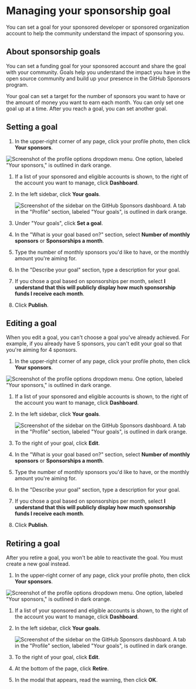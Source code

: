 # Managing your sponsorship goal

You can set a goal for your sponsored developer or sponsored organization account to help the community understand the impact of sponsoring you.

## About sponsorship goals

You can set a funding goal for your sponsored account and share the goal with your community. Goals help you understand the impact you have in the open source community and build up your presence in the GitHub Sponsors program.

Your goal can set a target for the number of sponsors you want to have or the amount of money you want to earn each month. You can only set one goal up at a time. After you reach a goal, you can set another goal.

## Setting a goal

1. In the upper-right corner of any page, click your profile photo, then click **Your sponsors**.

  ![Screenshot of the profile options dropdown menu. One option, labeled "Your sponsors," is outlined in dark orange.](/assets/images/help/sponsors/access-github-sponsors-dashboard.png)

1. If a list of your sponsored and eligible accounts is shown, to the right of the account you want to manage, click **Dashboard**.
1. In the left sidebar, click **Your goals**.

    ![Screenshot of the sidebar on the GitHub Sponsors dashboard. A tab in the "Profile" section, labeled "Your goals", is outlined in dark orange.](/assets/images/help/sponsors/your-goals-tab.png)
1. Under "Your goals", click **Set a goal**.
1. In the "What is your goal based on?" section, select **Number of monthly sponsors** or **Sponsorships a month**.
1. Type the number of monthly sponsors you'd like to have, or the monthly amount you're aiming for.
1. In the "Describe your goal" section, type a description for your goal.
1. If you chose a goal based on sponsorships per month, select **I understand that this will publicly display how much sponsorship funds I receive each month**.
1. Click **Publish**.

## Editing a goal

When you edit a goal, you can't choose a goal you've already achieved. For example, if you already have 5 sponsors, you can't edit your goal so that you're aiming for 4 sponsors.

1. In the upper-right corner of any page, click your profile photo, then click **Your sponsors**.

  ![Screenshot of the profile options dropdown menu. One option, labeled "Your sponsors," is outlined in dark orange.](/assets/images/help/sponsors/access-github-sponsors-dashboard.png)

1. If a list of your sponsored and eligible accounts is shown, to the right of the account you want to manage, click **Dashboard**.
1. In the left sidebar, click **Your goals**.

    ![Screenshot of the sidebar on the GitHub Sponsors dashboard. A tab in the "Profile" section, labeled "Your goals", is outlined in dark orange.](/assets/images/help/sponsors/your-goals-tab.png)
1. To the right of your goal, click **Edit**.
1. In the "What is your goal based on?" section, select **Number of monthly sponsors** or **Sponsorships a month**.
1. Type the number of monthly sponsors you'd like to have, or the monthly amount you're aiming for.
1. In the "Describe your goal" section, type a description for your goal.
1. If you chose a goal based on sponsorships per month, select **I understand that this will publicly display how much sponsorship funds I receive each month**.
1. Click **Publish**.

## Retiring a goal

After you retire a goal, you won't be able to reactivate the goal. You must create a new goal instead.

1. In the upper-right corner of any page, click your profile photo, then click **Your sponsors**.

  ![Screenshot of the profile options dropdown menu. One option, labeled "Your sponsors," is outlined in dark orange.](/assets/images/help/sponsors/access-github-sponsors-dashboard.png)

1. If a list of your sponsored and eligible accounts is shown, to the right of the account you want to manage, click **Dashboard**.
1. In the left sidebar, click **Your goals**.

    ![Screenshot of the sidebar on the GitHub Sponsors dashboard. A tab in the "Profile" section, labeled "Your goals", is outlined in dark orange.](/assets/images/help/sponsors/your-goals-tab.png)
1. To the right of your goal, click **Edit**.
1. At the bottom of the page, click **Retire**.
1. In the modal that appears, read the warning, then click **OK**.
